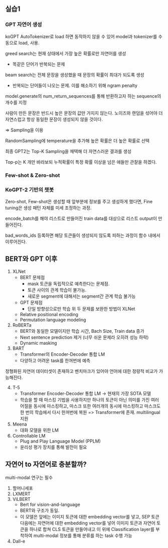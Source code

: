 ## 실습1
### GPT 자연어 생성
koGPT AutoTokenizer로 load 하면 동작하지 않을 수 있어 model과 tokenizer를 수동으로 load, 사용.
 
greed search는 현재 상태에서 가장 높은 확률로만 자연어를 생성
- 똑같은 단어가 반복되는 문제

beam search는 전체 문장을 생성했을 때 문장의 확률이 최대가 되도록 생성
- 반복되는 단어들이 나오는 문제. 이를 해소하기 위해 ngram penalty

model.generate의 num_return_sequences를 통해 반환하고자 하는 sequence의 개수를 지정

사람이 만든 문장은 반드시 높은 문장의 값만 가지지 않는다. 노이즈와 랜덤을 섞어야 더 자연스럽고 항상 동일한 문장이 생성되지 않을 것이다.

=> Sampling을 이용

RandomSampling에 temperature을 추가해 높은 확률은 더 높은 확률로 선택

최종 GPT2는 Top-K Sampling을 채택해 더 자연스러운 결과를 생성

Top-p는 K 개만 바라보되 누적확률이 특정 확률 이상을 넘은 애들만 관찰을 하겠다.

### Few-shot & Zero-shot

### KoGPT-2 기반의 챗봇
Zero-shot, Few-shot은 생성할 때 앞부분에 정보를 주고 생성하게 했다면, Fine tuning은 생성 패턴 자체를 미세 조정하는 과정.

encode_batch를 해야 리스트로 만들어진 train data를 대상으로 리스트 output이 만들어진다.

bad_words_ids 등록하면 해당 토큰들이 생성되지 않도록 피하는 과정이 함수 내에서 이루어진다.

## BERT와 GPT 이후
1. XLNet
    - BERT 문제점
        + mask 토큰을 독립적으로 예측한다는 문제점.   
        + 토큰 사이의 관계 학습이 불가능. 
        + 새로운 segment에 대해서는 segment간 관계 학습 불가능
    - GPT 문제점
        + 단일 방향성으로만 학습
    위 두 문제를 보완한 방법이 XLNet
    - Relative positional encoding
    - Permutation language modeling
2. RoBERTa
    - BERT와 동일한 모델이지만 학습 시간, Bach Size, Train data 증가
    - Next sentence prediction 제거 (너무 쉬운 문제라 오히려 성능 하락)
    - Dynamic masking
3. BART
    - Transformer의 Encoder-Decoder 통합 LM
    - 다양하고 어려운 task를 한꺼번에 예측

정형화된 자연어 데이터셋이 존재하고 벤치마크가 있어야 언어에 대한 정량적 비교가 가능해진다.

4. T-5
    - Transformer Encoder-Decoder 통합 LM -> 현재의 가장 SOTA 모델
    - 학습을 할 때 마스킹 기법을 사용하지만 하나의 토큰이 아닌 의미를 가진 여러 어절을 동시에 마스킹하고, 마스크 또한 여러개의 동시에 마스킹하고 마스크도 한 번의 학습에서 다시 한꺼번에 복원
=> Transformer에 존재. multilingual 지원
5. Meena
    - 대화 모델을 위한 LM
6. Controllable LM
    - Plug and Play Language Model (PPLM)
    - 윤리성 평가 장치를 통해 발전이 필요

## 자연어 to 자연어로 충분할까?
multi-modal 연구는 필수
1. 할머니세포
2. LXMERT
3. ViLBERT
    - Bert for vision-and-language
    - BERT와 구조가 동일.
    - 이 모델은 앞에는 이미지 토큰에 대한 embedding vector를 넣고, SEP 토큰 다음에는 자연어에 대한 embedding vector를 넣어 이미지 토큰과 자연어 토큰을 하나로 합쳐 CLS 토큰을 만들어내고 이 위에 Classification layer를 부착하여 multi-modal 정보를 통해 분류를 하는 task 수행 가능
4. Dall-e
